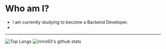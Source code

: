 # Who am I?

- I am currently studying to become a Backend Developer.
- 

<hr>

![Top Langs](https://github-readme-stats.vercel.app/api/top-langs/?username=ririro93)
![ririro93's github stats](https://github-readme-stats.vercel.app/api?username=ririro93)
